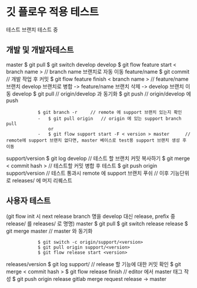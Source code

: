 # 깃 플로우 적용 테스트
테스트 브랜치 테스트 중

## 개발 및 개발자테스트
master			$ git pull
				$ git switch develop
develop 		$ git flow feature start < branch name > // branch name 브랜치로 자동 이동
feature/name	$ git commit	// 개발 작업 후 커밋
				$ git flow feature finish < branch name >	// feature/name 브랜치 develop 브랜치로 병합 -> feature/name 브랜치 삭제 -> develop 브랜치 이동
develop			$ git pull		// origin/develop 과 동기화
				$ git push		// origin/develop 에 push

				$ git branch -r		// remote 에 support 브랜치 있는지 확인
				-	$ git pull origin 	// origin 에 있는 support branch pull
					or
				-	$ git flow support start -F < version > master		// remote에 support 브랜치 없다면, master 베이스로 test용 support 브랜치 생성 후 이동

support/version	$ git log develop	// 테스트 할 브랜치 커밋 복사하기
				$ git merge < commit hash >		// 테스트할 커밋 병합 후 테스트
				$ git push origin support/version	// 테스트 통과시 remote 에 support 브랜치 푸쉬
				// 이후 기능단위로 releases/<version> 에 머지 리퀘스트

## 사용자 테스트
(git flow init 시 next release branch 명을 develop 대신 release, prefix 중 release/ 를 releases/  로 명명)
master			$ git pull
				$ git switch release
release			$ git merge master	// master 와 동기화

				$ git switch -c origin/support/<version>
				$ git pull origin support/<version>
				$ git flow release start <version>
releases/version	$ git log support/<version>	// release 할 기능에 대한 커밋 확인
					$ git merge < commit hash >
					$ git flow release finish <version> // editor 에서 master 태그 작성
					$ git push origin release
gitlab		merge request release -> master